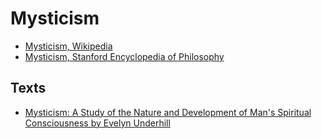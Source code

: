 # Mysticism

- [Mysticism, Wikipedia](https://en.wikipedia.org/wiki/Mysticism)
- [Mysticism, Stanford Encyclopedia of Philosophy](https://plato.stanford.edu/entries/mysticism/)

## Texts

- [Mysticism: A Study of the Nature and Development of Man's Spiritual Consciousness by Evelyn Underhill](https://archive.org/details/evelyn-underhill-mysticism-study-in-nature-and-development-of-spiritual-consciousness-1911)
